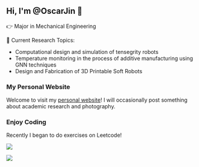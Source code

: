 ## Hi, I'm @OscarJin 👋

👉 Major in Mechanical Engineering

👀 Current Research Topics:
- Computational design and simulation of tensegrity robots
- Temperature monitoring in the process of additive manufacturing using GNN techniques
- Design and Fabrication of 3D Printable Soft Robots

### My Personal Website
Welcome to visit my [personal website][blog]! I will occasionally post something about academic research and photography.

### Enjoy Coding

Recently I began to do exercises on Leetcode! 


![](https://github-readme-stats.vercel.app/api?username=OscarJin)


![](https://github-readme-stats.vercel.app/api/top-langs/?username=OscarJin&layout=compact&langs_count=6)


[blog]: https://oscarjin.github.io/
